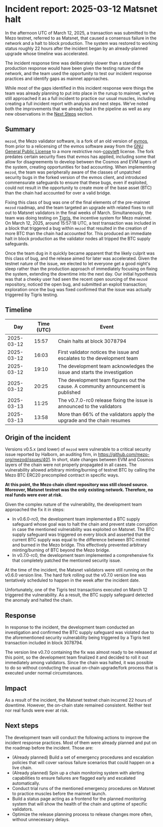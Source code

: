 # Incident report: 2025-03-12 Matsnet halt

In the afternoon UTC of March 12, 2025, a transaction was submitted to the
Mezo testnet, referred to as Matsnet, that caused a consensus failure in the network
and a halt to block production. The system was restored to working
status roughly 22 hours after the incident began by an already-planned upgrade
whose timeline was accelerated.

The incident response time was deliberately slower than a standard production
response would have been given the testing nature of the network, and the team
used the opportunity to test our incident response practices and identify gaps
as mainnet approaches.

While most of the gaps identified in this incident response were things the team
was already planning to put into place in the runup to mainnet, we've still approached
it as a full incident to practice our usual muscles, including creating
a full incident report with analysis and next steps. We've noted both the improvements
that we already had in the pipeline as well as any new observations in the
[Next Steps](#next-steps) section.

## Summary

`mezod`, the Mezo validator software, is a fork of an old version of [evmos],
from prior to a relicensing of the evmos software away from the [GNU General Public License][gpl]
to a more restrictive non-[copyleft] license. The fork predates certain security
fixes that evmos has applied, including some that allow for disagreements to
develop between the Cosmos and EVM layers of the system, creating opportunities
for bad accounting. When implementing `mezod`, the team was peripherally aware
of the classes of unpatched security bugs in the forked version of the evmos client,
and introduced commensurate safeguards to ensure that these bugs, even if exploited,
could not result in the opportunity to create more of the base asset (BTC) than
the chain had accounted for over a valid bridge.

Fixing this class of bug was one of the final elements of the pre-mainnet `mezod`
roadmap, and the team targeted an upgrade with related fixes to roll out to Matsnet
validators in the final weeks of March. Simultaneously, the team was doing testing
on [Tigris], the incentive system for Mezo mainnet. On March 12, 2025, around
15:57:18 UTC, a test transaction was included in a block that triggered a bug
within `mezod` that resulted in the creation of more BTC than the chain had
accounted for. This produced an immediate halt in block production as the validator
nodes all tripped the BTC supply safeguards.

Once the team dug in it quickly became apparent that the likely culprit was this
class of bug, and the release aimed for later was accelerated. Given the testnet
nature of the issue, we elected to let everyone get a good night's sleep rather
than the production approach of immediately focusing on fixing the system, extending
the downtime into the next day. Our initial hypothesis was that a cheeky user had
seen the recent open sourcing of the `mezod` repository, noticed the open bug, and
submitted an exploit transaction; exploration once the bug was fixed confirmed that
the issue was actually triggered by Tigris testing.

## Timeline

| Day | Time (UTC) | Event |
|-----|------------|-------|
| 2025-03-12 | 15:57 | Chain halts at block 3078794 |
| 2025-03-12 | 16:03 | First validator notices the issue and escalates to the development team |
| 2025-03-12 | 19:10 | The development team acknowledges the issue and starts the investigation |
| 2025-03-12 | 20:25 | The development team figures out the cause. A community announcement is published |
| 2025-03-13 | 11:25 | The v0.7.0-rc0 release fixing the issue is announced to the validators |
| 2025-03-13 | 13:58 | More than 66% of the validators apply the upgrade and the chain resumes |

## Origin of the incident

Versions v0.5.x (and lower) of `mezod` were vulnerable to a critical security
issue reported by Halborn, an auditing firm, in https://github.com/mezo-org/mezod/issues/401.
In short, state changes between EVM and Cosmos layers of the chain were not properly
propagated in all cases. The vulnerability allowed arbitrary minting/burning of testnet
BTC by calling the Mezo BTC ERC20 precompiled contract in specific ways.

**At this point, the Mezo chain client repository was still closed source. Moreover,
Matsnet testnet was the only existing network. Therefore, no real funds were ever at risk.**

Given the complex nature of the vulnerability, the development team approached the fix it in steps:

- In v0.6.0-rc0, the development team implemented a BTC supply safeguard whose goal was
  to halt the chain and prevent state corruption in case the mentioned vulnerability
  was exploited on Matsnet. The BTC supply safeguard was triggered on every block and
  asserted that the current BTC supply was equal to the difference between BTC minted
  and burned in the Mezo bridge. This effectively prevented arbitrary minting/burning
  of BTC beyond the Mezo bridge.
- In v0.7.0-rc0, the development team implemented a comprehensive fix that completely
  patched the mentioned security issue.

At the time of the incident, the Matsnet validators were still running on the v0.6.0
version line. The hard fork rolling out the v0.7.0 version line was tentatively
scheduled to happen in the week after the incident date.

Unfortunately, one of the Tigris test transactions executed on March 12 triggered
the vulnerability. As a result, the BTC supply safeguard detected the anomaly and
halted the chain.

## Response

In response to the incident, the development team conducted an investigation and confirmed
the BTC supply safeguard was violated due to the aforementioned security vulnerability being
triggered by a Tigris test transaction included in block 3078794.

The version line v0.7.0 containing the fix was almost ready to be released at this point,
so the development team finalized it and decided to roll it out immediately
among validators. Since the chain was halted, it was possible to do so without conducting
the usual on-chain upgrade/fork process that is executed under normal circumstances.

## Impact

As a result of the incident, the Matsnet testnet chain incurred 22 hours of downtime.
However, the on-chain state remained consistent. Neither test nor real funds were
ever at risk.

## Next steps

The development team will conduct the following actions to improve the incident
response practices. Most of them were already planned and put on the roadmap before
the incident. Those are:

- (Already planned) Build a set of emergency procedures and escalation policies
  that will cover various failure scenarios that could happen on a live chain.
- (Already planned) Spin up a chain monitoring system with alerting capabilities
  to ensure failures are flagged early and escalated automatically.
- Conduct trial runs of the mentioned emergency procedures on Matsnet
  to practice muscles before the mainnet launch.  
- Build a status page acting as a frontend for the planned monitoring system
  that will show the health of the chain and uptime of specific validators.
- Optimize the release planning process to release changes more often,
  without unnecessary delays.  

[evmos]: https://evmos.org
[gpl]: https://www.gnu.org/licenses/gpl-3.0.html
[copyleft]: https://www.gnu.org/licenses/copyleft.en.html
[Tigris]: https://blog.mezo.org/mezo-the-2025-roadmap/#3-tigris
